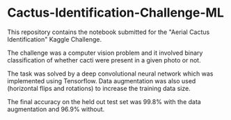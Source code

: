 # Cactus-Identification-Challenge-ML
This repository contains the notebook submitted for the "Aerial Cactus Identification" Kaggle Challenge. 

The challenge was a computer vision problem and it involved binary classification of whether cacti were present in a given photo or not. 

The task was solved by a deep convolutional neural network which was implemented using Tensorflow. 
Data augmentation was also used (horizontal flips and rotations) to increase the training data size.

The final accuracy on the held out test set was 99.8% with the data augmentation and 96.9% without. 
